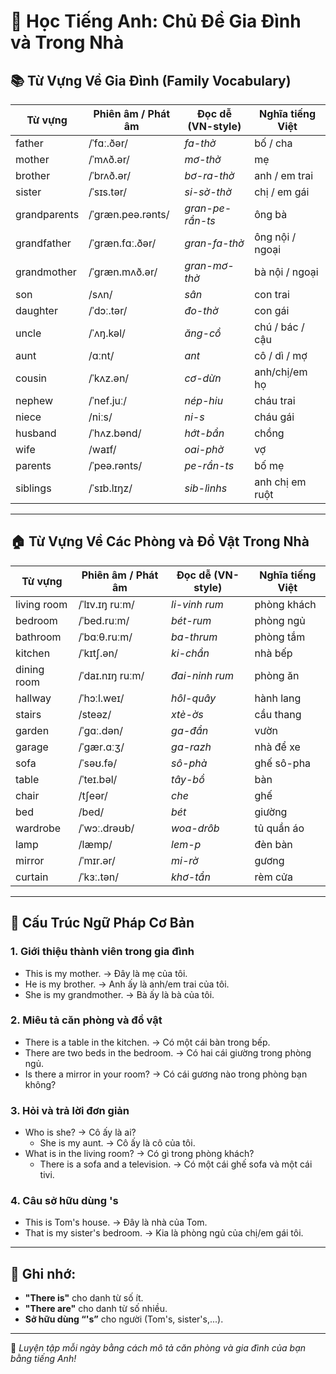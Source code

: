 
# 🏡 Học Tiếng Anh: Chủ Đề Gia Đình và Trong Nhà

## 📚 Từ Vựng Về Gia Đình (Family Vocabulary)

| Từ vựng       | Phiên âm / Phát âm | Đọc dễ (VN-style) | Nghĩa tiếng Việt   |
|---------------|--------------------|-------------------|--------------------|
| father        | /ˈfɑː.ðər/         | *fa-thờ*          | bố / cha           |
| mother        | /ˈmʌð.ər/          | *mơ-thờ*          | mẹ                 |
| brother       | /ˈbrʌð.ər/         | *bơ-ra-thờ*       | anh / em trai      |
| sister        | /ˈsɪs.tər/         | *si-sờ-thờ*       | chị / em gái       |
| grandparents  | /ˈɡræn.peə.rənts/  | *gran-pe-rần-ts*  | ông bà             |
| grandfather   | /ˈɡræn.fɑː.ðər/    | *gran-fa-thờ*     | ông nội / ngoại    |
| grandmother   | /ˈɡræn.mʌð.ər/     | *gran-mơ-thờ*     | bà nội / ngoại     |
| son           | /sʌn/              | *sân*             | con trai           |
| daughter      | /ˈdɔː.tər/         | *đo-thờ*          | con gái            |
| uncle         | /ˈʌŋ.kəl/          | *ăng-cồ*          | chú / bác / cậu    |
| aunt          | /ɑːnt/             | *ant*             | cô / dì / mợ       |
| cousin        | /ˈkʌz.ən/          | *cơ-dừn*          | anh/chị/em họ      |
| nephew        | /ˈnef.juː/         | *nép-hiu*         | cháu trai          |
| niece         | /niːs/             | *ni-s*            | cháu gái           |
| husband       | /ˈhʌz.bənd/         | *hớt-bần*         | chồng              |
| wife          | /waɪf/             | *oai-phờ*         | vợ                 |
| parents       | /ˈpeə.rənts/       | *pe-rần-ts*       | bố mẹ              |
| siblings      | /ˈsɪb.lɪŋz/         | *sib-lìnhs*       | anh chị em ruột    |

---

## 🏠 Từ Vựng Về Các Phòng và Đồ Vật Trong Nhà

| Từ vựng         | Phiên âm / Phát âm | Đọc dễ (VN-style) | Nghĩa tiếng Việt      |
|------------------|--------------------|-------------------|------------------------|
| living room      | /ˈlɪv.ɪŋ ruːm/     | *li-vinh rum*     | phòng khách           |
| bedroom          | /ˈbed.ruːm/        | *bét-rum*         | phòng ngủ             |
| bathroom         | /ˈbɑːθ.ruːm/       | *ba-thrum*        | phòng tắm             |
| kitchen          | /ˈkɪtʃ.ən/         | *ki-chần*         | nhà bếp               |
| dining room      | /ˈdaɪ.nɪŋ ruːm/    | *đai-ninh rum*    | phòng ăn              |
| hallway          | /ˈhɔːl.weɪ/         | *hôl-quây*         | hành lang             |
| stairs           | /steəz/            | *xtè-ờs*           | cầu thang             |
| garden           | /ˈɡɑː.dən/         | *ga-đần*           | vườn                  |
| garage           | /ˈɡær.ɑːʒ/         | *ga-razh*          | nhà để xe             |
| sofa             | /ˈsəʊ.fə/          | *sô-phà*           | ghế sô-pha            |
| table            | /ˈteɪ.bəl/         | *tây-bồ*           | bàn                   |
| chair            | /tʃeər/            | *che*              | ghế                   |
| bed              | /bed/              | *bét*              | giường                |
| wardrobe         | /ˈwɔː.drəʊb/       | *woa-drôb*         | tủ quần áo            |
| lamp             | /læmp/             | *lem-p*            | đèn bàn               |
| mirror           | /ˈmɪr.ər/          | *mi-rờ*            | gương                 |
| curtain          | /ˈkɜː.tən/         | *khơ-tần*          | rèm cửa               |

---

## 📝 Cấu Trúc Ngữ Pháp Cơ Bản

### 1. **Giới thiệu thành viên trong gia đình**
- This is my mother. → Đây là mẹ của tôi.
- He is my brother. → Anh ấy là anh/em trai của tôi.
- She is my grandmother. → Bà ấy là bà của tôi.

### 2. **Miêu tả căn phòng và đồ vật**
- There is a table in the kitchen. → Có một cái bàn trong bếp.
- There are two beds in the bedroom. → Có hai cái giường trong phòng ngủ.
- Is there a mirror in your room? → Có cái gương nào trong phòng bạn không?

### 3. **Hỏi và trả lời đơn giản**
- Who is she? → Cô ấy là ai?
  - She is my aunt. → Cô ấy là cô của tôi.
- What is in the living room? → Có gì trong phòng khách?
  - There is a sofa and a television. → Có một cái ghế sofa và một cái tivi.

### 4. **Câu sở hữu dùng 's**
- This is Tom's house. → Đây là nhà của Tom.
- That is my sister's bedroom. → Kia là phòng ngủ của chị/em gái tôi.

---

## 📌 Ghi nhớ:
- **"There is"** cho danh từ số ít.
- **"There are"** cho danh từ số nhiều.
- **Sở hữu dùng “'s”** cho người (Tom's, sister's,...).

---

🎯 *Luyện tập mỗi ngày bằng cách mô tả căn phòng và gia đình của bạn bằng tiếng Anh!*
